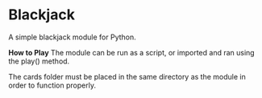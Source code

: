 # Blackjack
A simple blackjack module for Python.

**How to Play**
The module can be run as a script, or imported and ran using the play() method.

The cards folder must be placed in the same directory as the module in order to function properly.

